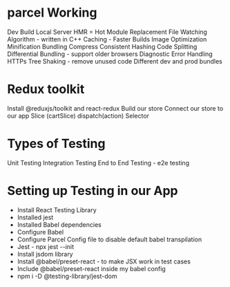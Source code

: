 # parcel Working
Dev Build
Local Server
HMR = Hot Module Replacement
File Watching Algorithm - written in C++
Caching - Faster Builds
Image Optimization
Minification
Bundling
Compress
Consistent Hashing
Code Splitting
Differential Bundling - support older browsers
Diagnostic
Error Handling
HTTPs
Tree Shaking - remove unused code
Different dev and prod bundles

# Redux toolkit
Install @reduxjs/toolkit and react-redux
Build our store
Connect our store to our app
Slice (cartSlice)
dispatch(action)
Selector

# Types of Testing
Unit Testing
Integration Testing
End to End Testing - e2e testing

# Setting up Testing in our App
   - Install React Testing Library
   - Installed jest
   - Installed Babel dependencies    
   - Configure Babel
   - Configure Parcel Config file to disable default babel transpilation
   - Jest - npx jest --init
   - Install jsdom library
   - Install @babel/preset-react - to make JSX work in test cases
   - Include @babel/preset-react inside my babel config
   - npm i -D @testing-library/jest-dom
